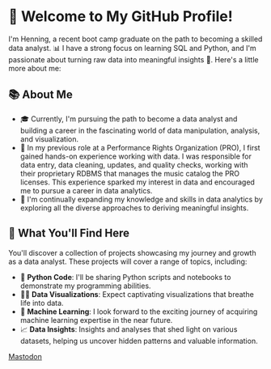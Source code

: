# 👋 Welcome to My GitHub Profile!

I'm Henning, a recent boot camp graduate on the path to becoming a skilled data analyst. 📊 I have a strong focus on learning SQL and Python, and I'm passionate about turning raw data into meaningful insights 🔮. Here's a little more about me:

## 📚 About Me

- 🎓 Currently, I'm pursuing the path to become a data analyst and building a career in the fascinating world of data manipulation, analysis, and visualization.
- 💼 In my previous role at a Performance Rights Organization (PRO), I first gained hands-on experience working with data. I was responsible for data entry, data cleaning, updates, and quality checks, working with their proprietary RDBMS that manages the music catalog the PRO licenses. This experience sparked my interest in data and encouraged me to pursue a career in data analytics.
- 🌱 I'm continually expanding my knowledge and skills in data analytics by exploring all the diverse approaches to deriving meaningful insights.
  
## 🚀 What You'll Find Here

You'll discover a collection of projects showcasing my journey and growth as a data analyst. These projects will cover a range of topics, including:

- 🐍 **Python Code**: I'll be sharing Python scripts and notebooks to demonstrate my programming abilities.
- 🕵️‍♂️ **Data Visualizations**: Expect captivating visualizations that breathe life into data.
- 🤖 **Machine Learning**: I look forward to the exciting journey of acquiring machine learning expertise in the near future.
- 📈 **Data Insights**: Insights and analyses that shed light on various datasets, helping us uncover hidden patterns and valuable information.

<a rel="me" href="https://datasci.social/@HFMB">Mastodon</a>
